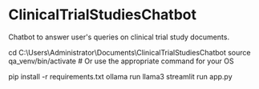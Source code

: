 # ClinicalTrialStudiesChatbot
Chatbot to answer user's queries on clinical trial study documents. 

cd C:\Users\Administrator\Documents\ClinicalTrialStudiesChatbot
source qa_venv/bin/activate  # Or use the appropriate command for your OS

pip install -r requirements.txt
ollama run llama3
streamlit run app.py
